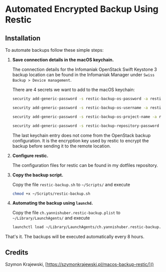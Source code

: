 # Automated Encrypted Backup Using Restic

## Installation

To automate backups follow these simple steps:

  1. **Save connection details in the macOS keychain.**
     
     The connection details for the Infomaniak OpenStack Swift Keystone 3 backup location can be found in the Infomaniak Manager under `Swiss Backup > Device management`.

     There are 4 secrets we want to add to the macOS keychain:

     ```bash
     security add-generic-password -s restic-backup-os-password -a restic-backup -w

     security add-generic-password -s restic-backup-os-username -a restic-backup -w

     security add-generic-password -s restic-backup-os-project-name -a restic-backup -w

     security add-generic-password -s restic-backup-repository-password -a restic-backup -w
     ```

     The last keychain entry does not come from the OpenStack backup configuration. It is the encryption key used by restic to encrypt the backup before sending it to the remote location.
  2. **Configure restic.**
     
     The configuration files for restic can be found in my dotfiles repository.

  3. **Copy the backup script.**
     
     Copy the file `restic-backup.sh` to `~/Scripts/` and execute 
     ```bash
     chmod +x ~/Scripts/restic-backup.sh 
     ```

  3. **Automating the backup using `launchd`.**
     
     Copy the file `ch.yannishuber.restic-backup.plist` to `~/Library/LaunchAgents/` and execute 
     ```bash
     launchctl load ~/Library/LaunchAgents/ch.yannishuber.restic-backup.plist
     ```

That's it. The backups will be executed automatically every 8 hours.

## Credits

Szymon Krajewski, [https://szymonkrajewski.pl/macos-backup-restic/]()